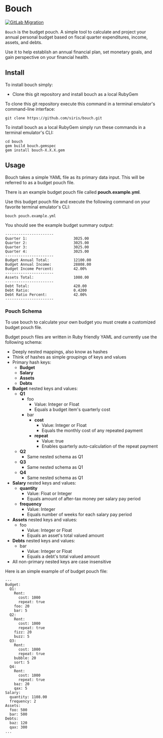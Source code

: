 # Bouch
[![GitLab Migration](https://img.shields.io/badge/GitLab%20Migration-Completed-brightgreen.svg)](https://gitlab.com/ssofos/bouch)

`Bouch` is the budget pouch. A simple tool to calculate and project your annual personal budget based on fiscal quarter expenditures, income, assets, and debts.

Use it to help establish an annual financial plan, set monetary goals, and gain perspective on your financial health.

## Install

To install bouch simply:

* Clone this git repository and install bouch as a local RubyGem

To clone this git repository execute this command in a terminal emulator's command-line interface:

```
git clone https://github.com/siris/bouch.git
```

To install bouch as a local RubyGem simply run these commands in a terminal emulator's CLI:

```
cd bouch
gem build bouch.gemspec
gem install bouch-X.X.X.gem
```

## Usage

Bouch takes a simple YAML file as its primary data input. This will be referred to as a budget pouch file.

There is an example budget pouch file called **pouch.example.yml**.

Use this budget pouch file and execute the following command on your favorite terminal emulator's CLI:

```
bouch pouch.example.yml
```

You should see the example budget summary output:

```
----------------------
Quarter 1:                     3025.00
Quarter 2:                     3025.00
Quarter 3:                     3025.00
Quarter 4:                     3025.00
----------------------
Budget Annual Total:           12100.00
Budget Annual Income:          28808.00
Budget Income Percent:         42.00%
----------------------
Assets Total:                  1000.00
----------------------
Debt Total:                    420.00
Debt Ratio:                    0.4200
Debt Ratio Percent:            42.00%
----------------------
```

### Pouch Schema

To use bouch to calculate your own budget you must create a customized budget pouch file.

Budget pouch files are written in Ruby friendly YAML and currently use the following schema:

* Deeply nested mappings, also know as hashes
* Think of hashes as simple groupings of keys and values
* Primary hash keys:
  * **Budget**
  * **Salary**
  * **Assets**
  * **Debts**
* **Budget** nested keys and values:
    * **Q1**
        * foo
            * Value: Integer or Float
            * Equals a budget item's quarterly cost
        * bar
            * **cost**
                * Value: Integer or Float
                * Equals the monthly cost of any repeated payment
            * **repeat**
                * Value: true
                * Enables quarterly auto-calculation of the repeat payment
  * **Q2**
      * Same nested schema as Q1
  * **Q3**
      * Same nested schema as Q1
  * **Q4**
      * Same nested schema as Q1
* **Salary** nested keys and values:
  * **quantity**
      * Value: Float or Integer
      * Equals amount of after-tax money per salary pay period
  * **frequency**
      * Value: Integer
      * Equals number of weeks for each salary pay period
* **Assets** nested keys and values:
  * foo
      * Value: Integer or Float
      * Equals an asset's total valued amount
* **Debts** nested keys and values:
  * bar
      * Value: Integer or Float
      * Equals a debt's total valued amount
* All non-primary nested keys are case insensitive

Here is an simple example of of budget pouch file:

```
---
Budget:
  Q1:
    Rent:
      cost: 1000
      repeat: true
    foo: 20
    bar: 5
  Q2:
    Rent:
      cost: 1000
      repeat: true
    fizz: 20
    buzz: 5
  Q3:
    Rent:
      cost: 1000
      repeat: true
    bubble: 20
    sort: 5
  Q4:
    Rent:
      cost: 1000
      repeat: true
    baz: 20
    qax: 5
Salary:
  quantity: 1108.00
  frequency: 2
Assets:
  foo: 500
  bar: 500
Debts:
  baz: 120
  qax: 300
...
```

